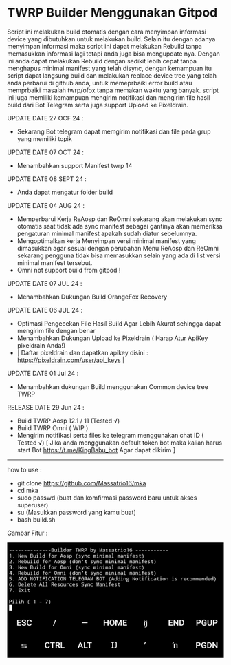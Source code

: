 # TWRP Builder Menggunakan Gitpod

Script ini melakukan build otomatis dengan cara menyimpan informasi device yang dibutuhkan untuk melakukan build. Selain itu dengan adanya menyimpan informasi maka script ini dapat melakukan Rebuild tanpa memasukkan informasi lagi tetapi anda juga bisa mengupdate nya. Dengan ini anda dapat melakukan Rebuild dengan sedikit lebih cepat tanpa menghapus minimal manifest yang telah disync, dengan kemampuan itu script dapat langsung build dan melakukan replace device tree yang telah anda perbarui di github anda, untuk memeprbaiki error build atau memprbaiki masalah twrp/ofox tanpa memakan waktu yang banyak. script ini juga memiliki kemampuan mengirim notifikasi dan mengirim file hasil build dari Bot Telegram serta juga support Upload ke Pixeldrain.

UPDATE DATE 27 OCF 24 :
- Sekarang Bot telegram dapat memgirim notifikasi dan file pada grup yang memiliki topik


UPDATE DATE 07 OCT 24 :
- Menambahkan support Manifest twrp 14


UPDATE DATE 08 SEPT 24 :
- Anda dapat mengatur folder build



UPDATE DATE 04 AUG 24 :
- Memperbarui Kerja ReAosp dan ReOmni sekarang akan melakukan sync otomatis saat tidak ada sync manifest sebagai gantinya akan memeriksa pengaturan minimal manifest apakah sudah diatur sebelumnya.
- Mengoptimalkan kerja Menyimpan versi minimal manifest yang dimasukkan agar sesuai dengan perubahan Menu ReAosp dan ReOmni sekarang pengguna tidak bisa memasukkan selain yang ada di list versi minimal manifest tersebut.
- Omni not support build from gitpod !



UPDATE DATE 07 JUL 24 :
- Menambahkan Dukungan Build OrangeFox Recovery



UPDATE DATE 06 JUL 24 :
- Optimasi Pengecekan File Hasil Build Agar Lebih Akurat sehingga dapat mengirim file dengan benar
- Menambahkan Dukungan Upload ke Pixeldrain ( Harap Atur ApiKey pixeldrain Anda!)
-  | Daftar pixeldrain dan dapatkan apikey disini : https://pixeldrain.com/user/api_keys |
 

UPDATE DATE 01 Jul 24 :
- Menambahkan dukungan Build menggunakan Common device tree TWRP

 
RELEASE DATE 29 Jun 24 :
- Build TWRP Aosp 12.1 / 11 (Tested √)
- Build TWRP Omni ( WIP )
- Mengirim notifikasi serta files ke telegram menggunakan chat ID ( Tested √) [ Jika anda menggunakan default token bot maka kalian harus start Bot https://t.me/KingBabu_bot Agar dapat dikirim ]

-------------------------------------------------------------------------

how to use :
- git clone https://github.com/Massatrio16/mka
- cd mka
- sudo passwd (buat dan komfirmasi password baru untuk akses superuser)
- su (Masukkan password yang kamu buat)
- bash build.sh


Gambar Fitur :

![Menu](https://github.com/Massatrio16/mk/blob/main/Screenshot_20240701-091114_1.jpg)

